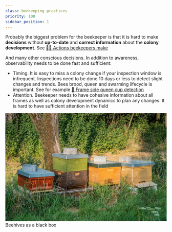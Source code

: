 ```yaml
---
class: beekeeping practices
priority: 100
sidebar_position: 1
---
```

Probably the biggest problem for the beekeeper is that it is hard to make **decisions** without **up-to-date** and **correct information** about the **colony development**.  See [🧑‍🚀 Actions beekeepers make](../products/🧑‍🚀%20Actions%20beekeepers%20make.md)

And many other conscious decisions. In addition to awareness, observability needs to be done fast and sufficient:

- Timing. It is easy to miss a colony change if your inspection window is infrequent. Inspections need to be done 10 days or less to detect slight changes and trends. Bees brood, queen and swarming lifecycle is important. See for example [🐝 Frame side queen cup detection](../products/📱Web-app/community%20tier/ideas%20💡/🐝%20Frame%20side%20queen%20cup%20detection.md)
- Attention. Beekeeper needs to have cohesive information about all frames as well as colony development dynamics to plan any changes. It is hard to have sufficient attention in the field

![](../img/bees-3582268_1280.jpg)
Beehives as a black box